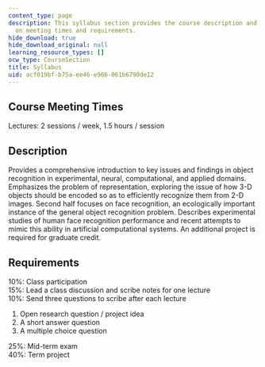 ```yaml
---
content_type: page
description: This syllabus section provides the course description and information
  on meeting times and requirements.
hide_download: true
hide_download_original: null
learning_resource_types: []
ocw_type: CourseSection
title: Syllabus
uid: acf019bf-b75a-ee46-e966-061b6790de12
---
```


Course Meeting Times
--------------------

Lectures: 2 sessions / week, 1.5 hours / session

Description
-----------

Provides a comprehensive introduction to key issues and findings in object recognition in experimental, neural, computational, and applied domains. Emphasizes the problem of representation, exploring the issue of how 3-D objects should be encoded so as to efficiently recognize them from 2-D images. Second half focuses on face recognition, an ecologically important instance of the general object recognition problem. Describes experimental studies of human face recognition performance and recent attempts to mimic this ability in artificial computational systems. An additional project is required for graduate credit.

Requirements
------------

10%: Class participation  
15%: Lead a class discussion and scribe notes for one lecture  
10%: Send three questions to scribe after each lecture

1.  Open research question / project idea
2.  A short answer question
3.  A multiple choice question

25%: Mid-term exam  
40%: Term project